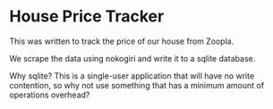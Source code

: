 House Price Tracker
===================

This was written to track the price of our house from Zoopla.

We scrape the data using nokogiri and write it to a sqlite database.

Why sqlite? This is a single-user application that will have no write contention, so why not use something that has a minimum amount of operations overhead?

